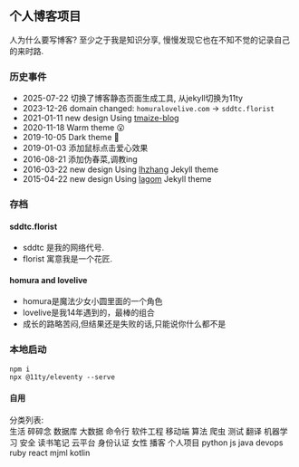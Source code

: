 ## 个人博客项目
人为什么要写博客? 至少之于我是知识分享, 慢慢发现它也在不知不觉的记录自己的来时路. 

### 历史事件
* 2025-07-22 切换了博客静态页面生成工具, 从jekyll切换为11ty
* 2023-12-26 domain changed: `homuralovelive.com` -> `sddtc.florist`
* 2021-01-11 new design Using [tmaize-blog](https://github.com/TMaize/tmaize-blog)
* 2020-11-18 Warm theme 😮
* 2019-10-05 Dark theme 🤭
* 2019-01-03 添加鼠标点击爱心效果
* 2016-08-21 添加伪春菜,调教ing
* 2016-03-22 new design Using [lhzhang](http://lhzhang.com/) Jekyll theme
* 2015-04-22 new design Using [lagom](https://github.com/swanson/lagom/) Jekyll theme

### 存档
#### sddtc.florist
* sddtc 是我的网络代号.  
* florist 寓意我是一个花匠.  
#### homura and lovelive
* homura是魔法少女小圆里面的一个角色  
* lovelive是我14年遇到的，最棒的组合     
* 成长的路略苦闷,但结果还是失败的话,只能说你什么都不是  

### 本地启动

```
npm i
npx @11ty/eleventy --serve
```

#### 自用
分类列表:  
生活
碎碎念
数据库
大数据
命令行
软件工程
移动端
算法
爬虫
测试
翻译
机器学习
安全
读书笔记
云平台
身份认证
女性
播客
个人项目
python
js
java
devops
ruby
react
mjml
kotlin